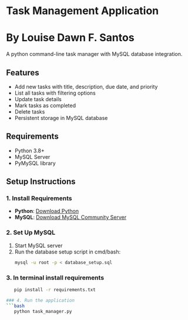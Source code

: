 # Task Management Application 
# By Louise Dawn F. Santos

A python command-line task manager with MySQL database integration.


## Features
- Add new tasks with title, description, due date, and priority
- List all tasks with filtering options
- Update task details
- Mark tasks as completed
- Delete tasks
- Persistent storage in MySQL database


## Requirements
- Python 3.8+
- MySQL Server
- PyMySQL library


## Setup Instructions

### 1. Install Requirements
- **Python**: [Download Python](https://www.python.org/downloads/)
- **MySQL**: [Download MySQL Community Server](https://dev.mysql.com/downloads/mysql/)

### 2. Set Up MySQL
1. Start MySQL server
2. Run the database setup script in cmd/bash:
   ```bash
   mysql -u root -p < database_setup.sql

### 3. In terminal install requirements
   ```bash
      pip install -r requirements.txt

### 4. Run the application
   ```bash
      python task_manager.py
